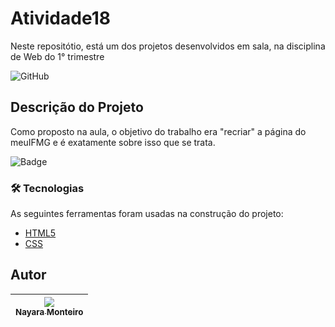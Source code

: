 # Atividade18
Neste repositótio, está um dos projetos desenvolvidos em sala, na disciplina de Web do 1° trimestre

![GitHub](https://user-images.githubusercontent.com/118456918/205043273-2dcb6305-c90b-45bd-8648-a5da10eb00d3.png)

## Descrição do Projeto
Como proposto na aula, o objetivo do trabalho era "recriar" a página do meuIFMG e é exatamente sobre isso que se trata. 

![Badge](https://img.shields.io/badge/STATUS-CONCLUIDO-brightgreen)

### 🛠 Tecnologias

As seguintes ferramentas foram usadas na construção do projeto:

- [HTML5](https://html.spec.whatwg.org/multipage/)
- [CSS](https://www.w3.org/Style/CSS/Overview.en.html)

## Autor

| [<img src="https://lh3.googleusercontent.com/ogw/AOh-ky366PPisv0TRKwYxCehOBNbsGGUaHlOQBUm4opufLY=s32-c-mo"><br><sub>Nayara Monteiro</sub>](https://github.com/lmontxz) |
| :---: |

